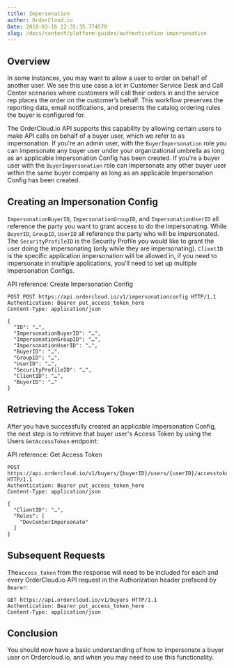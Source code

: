 ```yaml
---
title: Impersonation
author: OrderCloud.io 
Date: 2018-03-16 12:35:35.774570
slug: /docs/content/platform-guides/authentication impersonation
---
```



## Overview

In some instances, you may want to allow a user to order on behalf of another
user. We see this use case a lot in Customer Service Desk and Call Center
scenarios where customers will call their orders in and the service rep places
the order on the customer’s behalf. This workflow preserves the reporting
data, email notifications, and presents the catalog ordering rules the buyer
is configured for.

The OrderCloud.io API supports this capability by allowing certain users to
make API calls on behalf of a buyer user, which we refer to as impersonation.
If you're an admin user, with the `BuyerImpersonation` role you can
impersonate any buyer user under your organizational umbrella as long as an
applicable Impersonation Config has been created. If you're a buyer user with
the `BuyerImpersonation` role can impersonate any other buyer user within the
same buyer company as long as an applicable Impersonation Config has been
created.

## Creating an Impersonation Config

`ImpersonationBuyerID`, `ImpersonationGroupID`, and `ImpersonationUserID` all
reference the party you want to grant access to do the impersonating. While
`BuyerID`, `GroupID`, `UserID` all reference the party who will be
impersonated. The `SecurityProfileID` is the Security Profile you would like
to grant the user doing the impersonating (only while they are impersonating).
`ClientID` is the specific application impersonation will be allowed in, if
you need to impersonate in multiple applications, you’ll need to set up
multiple Impersonation Configs.

API reference: Create Impersonation Config

    
    
    POST POST https://api.ordercloud.io/v1/impersonationconfig HTTP/1.1
    Authentication: Bearer put_access_token_here
    Content-Type: application/json
    
    {
      "ID": "…",
      "ImpersonationBuyerID": "…",
      "ImpersonationGroupID": "…",
      "ImpersonationUserID": "…",
      "BuyerID": "…",
      "GroupID": "…",
      "UserID": "…",
      "SecurityProfileID": "…",
      "ClientID": "…",
      "BuyerID": "…"
    }
    
    

## Retrieving the Access Token

After you have successfully created an applicable Impersonation Config, the
next step is to retrieve that buyer user's Access Token by using the Users
`GetAccessToken` endpoint:

API reference: Get Access Token

    
    
    POST https://api.ordercloud.io/v1/buyers/{buyerID}/users/{userID}/accesstoken HTTP/1.1
    Authentication: Bearer put_access_token_here
    Content-Type: application/json
    
    {
      "ClientID": "…",
      "Roles": [
        "DevCenterImpersonate"
      ]
    }
    

## Subsequent Requests

The`access_token` from the response will need to be included for each and
every OrderCloud.io API request in the Authorization header prefaced by
`Bearer`:

    
    
    GET https://api.ordercloud.io/v1/buyers HTTP/1.1
    Authentication: Bearer put_access_token_here
    Content-Type: application/json
    

## Conclusion

You should now have a basic understanding of how to impersonate a buyer user
on Ordercloud.io, and when you may need to use this functionality.

